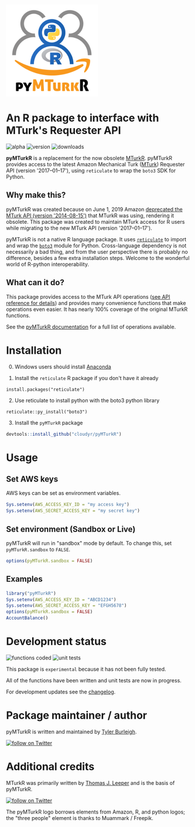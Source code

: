 <img src="logo.png" alt="pyMTurkR logo" width="250" />

# An R package to interface with MTurk's Requester API

![alpha](https://img.shields.io/badge/status-alpha-lightgrey.svg)
![version](https://img.shields.io/badge/version-0.5.7-blue.svg)
![downloads](https://img.shields.io/badge/downloads-52-brightgreen)

**pyMTurkR** is a replacement for the now obsolete [MTurkR](https://github.com/cloudyr/MTurkR). pyMTurkR provides access to the latest Amazon Mechanical Turk (<a href='https://www.mturk.com'>MTurk</a>) Requester API (version '2017–01–17'), using `reticulate` to wrap the `boto3` SDK for Python.


## Why make this?

pyMTurkR was created because on June 1, 2019 Amazon [deprecated the MTurk API (version '2014-08-15')](https://docs.aws.amazon.com/AWSMechTurk/latest/AWSMturkAPI-legacy/Welcome.html) that MTurkR was using, rendering it obsolete. This package was created to maintain MTurk access for R users while migrating to the new MTurk API (version '2017–01–17').

pyMTurkR is not a native R language package. It uses [`reticulate`](https://rstudio.github.io/reticulate) to import and wrap the [`boto3`](https://aws.amazon.com/sdk-for-python) module for Python. Cross-language dependency is not necessarily a bad thing, and from the user perspective there is probably no difference, besides a few extra installation steps. Welcome to the wonderful world of R-python interoperability.


## What can it do?

This package provides access to the MTurk API operations ([see API reference for details](https://docs.aws.amazon.com/AWSMechTurk/latest/AWSMturkAPI/ApiReference_ListWorkersWithQualificationTypeOperation.html)) and provides many convenience functions that make operations even easier. It has nearly 100% coverage of the original MTurkR functions.

See the [pyMTurkR documentation](pyMTurkR_0.5.7.pdf) for a full list of operations available.


# Installation

0. Windows users should install [Anaconda](https://conda.io/projects/conda/en/latest/user-guide/install/windows.html)

1. Install the `reticulate` R package if you don't have it already

```
install.packages("reticulate")
```

2. Use reticulate to install python with the boto3 python library
 
```
reticulate::py_install("boto3")
```
  
3. Install the `pyMTurkR` package

```R
devtools::install_github("cloudyr/pyMTurkR")
```


# Usage

## Set AWS keys

AWS keys can be set as environment variables.

```R
Sys.setenv(AWS_ACCESS_KEY_ID = "my access key")
Sys.setenv(AWS_SECRET_ACCESS_KEY = "my secret key")
```

## Set environment (Sandbox or Live)

pyMTurkR will run in "sandbox" mode by default. To change this, set `pyMTurkR.sandbox` to `FALSE`.

```R
options(pyMTurkR.sandbox = FALSE)
```


## Examples

```R
library("pyMTurkR")
Sys.setenv(AWS_ACCESS_KEY_ID = "ABCD1234")
Sys.setenv(AWS_SECRET_ACCESS_KEY = "EFGH5678")
options(pyMTurkR.sandbox = FALSE)
AccountBalance()
```

# Development status

![functions coded](https://img.shields.io/badge/functions_coded-100%25-brightgreen.svg)
![unit tests](https://img.shields.io/badge/unit_tests-0%25-red.svg)

This package is `experimental` because it has not been fully tested.

All of the functions have been written and unit tests are now in progress.

For development updates see the [changelog](https://github.com/cloudyr/pyMTurkR/blob/master/CHANGELOG.md).

# Package maintainer / author

pyMTurkR is written and maintained by [Tyler Burleigh](https://tylerburleigh.com).

<a href="https://twitter.com/intent/follow?screen_name=tylerburleigh"><img src="https://img.shields.io/twitter/follow/tylerburleigh?style=social&logo=twitter" alt="follow on Twitter"></a>

# Additional credits

MTurkR was primarily written by [Thomas J. Leeper](https://thomasleeper.com) and is the basis of pyMTurkR.

<a href="https://twitter.com/intent/follow?screen_name=tylerburleigh"><img src="https://img.shields.io/twitter/follow/thosjleeper?style=social&logo=twitter" alt="follow on Twitter"></a>

The pyMTurkR logo borrows elements from Amazon, R, and python logos; the "three people" element is thanks to Muammark / Freepik.
